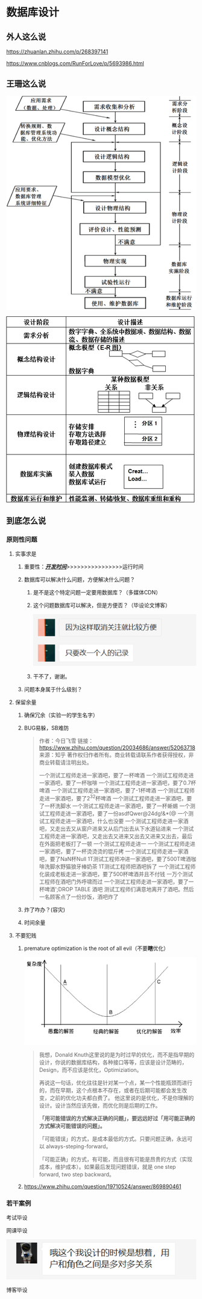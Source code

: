 # 数据库设计

## 外人这么说

https://zhuanlan.zhihu.com/p/268397141

https://www.cnblogs.com/RunForLove/p/5693986.html

## 王珊这么说

![img](35e5af5fe3867bb2d9e2b2655def079b.png)

![img](b04e398ef5cb2b9f9124d1301c7d9935.png)

## 到底怎么说

### 原则性问题

1. 实事求是

   1. 重要性：**<u>*开发时间*</u>**>>>>>>>>>>>>>>>>运行时间

   2. 数据库可以解决什么问题，方便解决什么问题？

      1. 是不是这个特定问题一定要用数据库？（多媒体CDN）

      2. 这个问题数据库可以解决，但是方便否？（毕设论文博客）

         ![image-20210506115332404](image-20210506115332404.png)

      3. 干不了，谢谢。

   3. 问题本身属于什么级别？

2. 保留余量

   1. 确保冗余（实验一的学生名字）

   2. BUG易躲，SB难防

      > 作者：今日飞雪
      > 链接：https://www.zhihu.com/question/20034686/answer/52063718
      > 来源：知乎
      > 著作权归作者所有。商业转载请联系作者获得授权，非商业转载请注明出处。
      >
      > 
      >
      > 一个测试工程师走进一家酒吧，要了一杯啤酒
      > 一个测试工程师走进一家酒吧，要了一杯咖啡
      > 一个测试工程师走进一家酒吧，要了0.7杯啤酒
      > 一个测试工程师走进一家酒吧，要了-1杯啤酒
      > 一个测试工程师走进一家酒吧，要了2<sup>32</sup>杯啤酒
      > 一个测试工程师走进一家酒吧，要了一杯洗脚水
      > 一个测试工程师走进一家酒吧，要了一杯蜥蜴
      > 一个测试工程师走进一家酒吧，要了一份asdfQwer@24dg!&*(@
      > 一个测试工程师走进一家酒吧，什么也没要
      > 一个测试工程师走进一家酒吧，又走出去又从窗户进来又从后门出去从下水道钻进来
      > 一个测试工程师走进一家酒吧，又走出去又进来又出去又进来又出去，最后在外面把老板打了一顿
      > 一个测试工程师走进一
      > 一个测试工程师走进一家酒吧，要了一杯烫烫烫的锟斤拷
      > 一个测试工程师走进一家酒吧，要了NaN杯Null
      > 1T测试工程师冲进一家酒吧，要了500T啤酒咖啡洗脚水野猫狼牙棒奶茶
      > 1T测试工程师把酒吧拆了
      > 一个测试工程师化装成老板走进一家酒吧，要了500杯啤酒并且不付钱
      > 一万个测试工程师在酒吧门外呼啸而过
      > 一个测试工程师走进一家酒吧，要了一杯啤酒';DROP TABLE 酒吧
      > 测试工程师们满意地离开了酒吧。然后一名顾客点了一份炒饭，酒吧炸了

   3. 炸了咋办？(容灾)

   4. 时间余量

3. 不要犯贱

   1. premature optimization is the root of all evil（不要**瞎**优化）

      ![img](c1d02359f811d6c676a06e5104a3736a_1440w.jpg)

      > 我想，Donald Knuth这里说的是为时过早的优化，而不是指早期的设计，你说的数据库结构，各种接口等等，应该是设计范畴的，Design，而不应该是优化，Optimiziation。 
      >
      > 再说这一句话，优化往往是针对某一个点，某一个性能瓶颈而进行的，而在早期，这个点根本不存在，或者在后期可能都会发生改变，之前的优化功夫都白费了。 他这里说的是优化，不是你理解的设计。设计当然应该先做，而优化则是后期的工作。
      >
      > **「用可能错误的方式解决正确的问题」，要远远好过「用可能正确的方式解决可能错误的问题」。**
      >
      > 「可能错误」的方式，是成本最低的方式。只要问题正确，永远可以 always-steping-forward。
      >
      > 「可能正确」的方式，有可能，而且很有可能是昂贵的方式（实现成本，维护成本）。如果最后发现问题错误，就是 one step forward, two step backward。

   2. https://www.zhihu.com/question/19710524/answer/869890461

### 若干案例

考试毕设

网课毕设

![image-20210506121002044](image-20210506121002044.png)

博客毕设